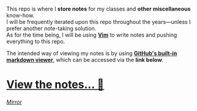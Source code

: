 This repo is where I **store notes** for my classes and **other miscellaneous** know-how.  
I will be frequently iterated upon this repo throughout the years—unless I prefer another note-taking solution.  
As for the time being, I will be using **[Vim](https://www.vim.org)** to write notes and pushing everything to this repo.

The intended way of viewing my notes is by using [**GitHub's built-in markdown viewer**](https://github.github.com/gfm/), which can be accessed via the **link below**.
# [View the notes... 📝](https://jad.red/notes/START.html)
###### [Mirror](http://jadc.github.io/notes/START.html)
